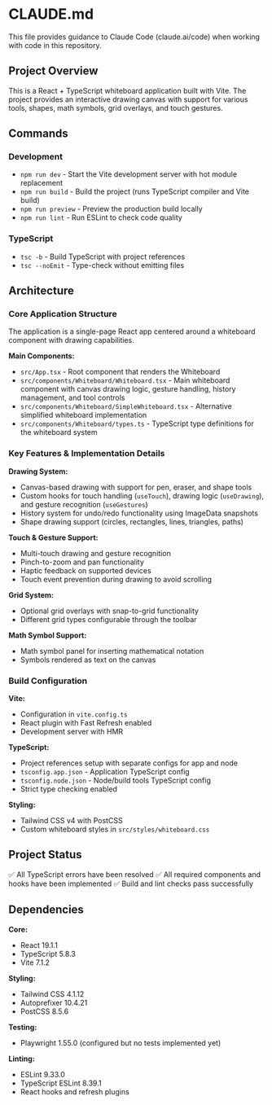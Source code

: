 # CLAUDE.md

This file provides guidance to Claude Code (claude.ai/code) when working with code in this repository.

## Project Overview

This is a React + TypeScript whiteboard application built with Vite. The project provides an interactive drawing canvas with support for various tools, shapes, math symbols, grid overlays, and touch gestures.

## Commands

### Development
- `npm run dev` - Start the Vite development server with hot module replacement
- `npm run build` - Build the project (runs TypeScript compiler and Vite build)
- `npm run preview` - Preview the production build locally
- `npm run lint` - Run ESLint to check code quality

### TypeScript
- `tsc -b` - Build TypeScript with project references
- `tsc --noEmit` - Type-check without emitting files

## Architecture

### Core Application Structure
The application is a single-page React app centered around a whiteboard component with drawing capabilities.

**Main Components:**
- `src/App.tsx` - Root component that renders the Whiteboard
- `src/components/Whiteboard/Whiteboard.tsx` - Main whiteboard component with canvas drawing logic, gesture handling, history management, and tool controls
- `src/components/Whiteboard/SimpleWhiteboard.tsx` - Alternative simplified whiteboard implementation
- `src/components/Whiteboard/types.ts` - TypeScript type definitions for the whiteboard system

### Key Features & Implementation Details

**Drawing System:**
- Canvas-based drawing with support for pen, eraser, and shape tools
- Custom hooks for touch handling (`useTouch`), drawing logic (`useDrawing`), and gesture recognition (`useGestures`)
- History system for undo/redo functionality using ImageData snapshots
- Shape drawing support (circles, rectangles, lines, triangles, paths)

**Touch & Gesture Support:**
- Multi-touch drawing and gesture recognition
- Pinch-to-zoom and pan functionality
- Haptic feedback on supported devices
- Touch event prevention during drawing to avoid scrolling

**Grid System:**
- Optional grid overlays with snap-to-grid functionality
- Different grid types configurable through the toolbar

**Math Symbol Support:**
- Math symbol panel for inserting mathematical notation
- Symbols rendered as text on the canvas

### Build Configuration

**Vite:**
- Configuration in `vite.config.ts`
- React plugin with Fast Refresh enabled
- Development server with HMR

**TypeScript:**
- Project references setup with separate configs for app and node
- `tsconfig.app.json` - Application TypeScript config
- `tsconfig.node.json` - Node/build tools TypeScript config
- Strict type checking enabled

**Styling:**
- Tailwind CSS v4 with PostCSS
- Custom whiteboard styles in `src/styles/whiteboard.css`

## Project Status

✅ All TypeScript errors have been resolved
✅ All required components and hooks have been implemented
✅ Build and lint checks pass successfully

## Dependencies

**Core:**
- React 19.1.1
- TypeScript 5.8.3
- Vite 7.1.2

**Styling:**
- Tailwind CSS 4.1.12
- Autoprefixer 10.4.21
- PostCSS 8.5.6

**Testing:**
- Playwright 1.55.0 (configured but no tests implemented yet)

**Linting:**
- ESLint 9.33.0
- TypeScript ESLint 8.39.1
- React hooks and refresh plugins
